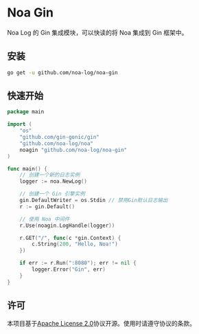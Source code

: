 # Noa Gin
Noa Log 的 Gin 集成模块，可以快读的将 Noa 集成到 Gin 框架中。

## 安装
```bash
go get -u github.com/noa-log/noa-gin
```

## 快速开始
```go
package main

import (
    "os"
    "github.com/gin-gonic/gin"
    "github.com/noa-log/noa"
    noagin "github.com/noa-log/noa-gin"
)

func main() {
    // 创建一个新的日志实例
    logger := noa.NewLog()

    // 创建一个 Gin 引擎实例
    gin.DefaultWriter = os.Stdin // 禁用Gin默认日志输出
    r := gin.Default()

    // 使用 Noa 中间件
    r.Use(noagin.LogHandle(logger))

    r.GET("/", func(c *gin.Context) {
        c.String(200, "Hello, Noa!")
    })

    if err := r.Run(":8080"); err != nil {
        logger.Error("Gin", err)
    }
}
```

## 许可
本项目基于[Apache License 2.0](https://www.apache.org/licenses/LICENSE-2.0)协议开源。使用时请遵守协议的条款。